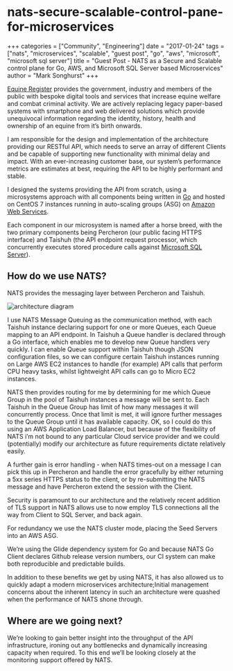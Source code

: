 # nats-secure-scalable-control-pane-for-microservices

+++ categories = \["Community", "Engineering"\] date = "2017-01-24" tags = \["nats", "microservices", "scalable", "guest post", "go", "aws", "microsoft", "microsoft sql server"\] title = "Guest Post - NATS as a Secure and Scalable control plane for Go, AWS, and Microsoft SQL Server based Microservices" author = "Mark Songhurst" +++

[Equine Register](http://www.equineregister.co.uk/) provides the government, industry and members of the public with bespoke digital tools and services that increase equine welfare and combat criminal activity. We are actively replacing legacy paper-based systems with smartphone and web delivered solutions which provide unequivocal information regarding the identity, history, health and ownership of an equine from it’s birth onwards.

I am responsible for the design and implementation of the architecture providing our RESTful API, which needs to serve an array of different Clients and be capable of supporting new functionality with minimal delay and impact. With an ever-increasing customer base, our system’s performance metrics are estimates at best, requiring the API to be highly performant and stable.

I designed the systems providing the API from scratch, using a microsystems approach with all components being written in [Go](https://golang.org/) and hosted on CentOS 7 instances running in auto-scaling groups \(ASG\) on [Amazon Web Services](https://aws.amazon.com/).

Each component in our microsystem is named after a horse breed, with the two primary components being Percheron \(our public facing HTTPS interface\) and Taishuh \(the API endpoint request processor, which concurrently executes stored procedure calls against [Microsoft SQL Server](https://www.microsoft.com/en-us/sql-server/)\).

## How do we use NATS?

NATS provides the messaging layer between Percheron and Taishuh.

![architecture diagram](https://github.com/nats-io/nats-site/tree/c42c46a7c6b8669e66e28419887d2f8dd29aa502/img/blog/nats-secure-scalable-control-pane-for-microservices/architecture-diagram.png)

I use NATS Message Queuing as the communication method, with each Taishuh instance declaring support for one or more Queues, each Queue mapping to an API endpoint. In Taishuh a Queue handler is declared through a Go interface, which enables me to develop new Queue handlers very quickly. I can enable Queue support within Taishuh though JSON configuration files, so we can configure certain Taishuh instances running on Large AWS EC2 instances to handle \(for example\) API calls that perform CPU heavy tasks, whilst lightweight API calls can go to Micro EC2 instances.

NATS then provides routing for me by determining for me which Queue Group in the pool of Taishuh instances a message will be sent to. Each Taishuh in the Queue Group has limit of how many messages it will concurrently process. Once that limit is met, it will ignore further messages to the Queue Group until it has available capacity. OK, so I could do this using an AWS Application Load Balancer, but because of the flexibility of NATS i’m not bound to any particular Cloud service provider and we could \(potentially\) modify our architecture as future requirements dictate relatively easily.

A further gain is error handling - when NATS times-out on a message I can pick this up in Percheron and handle the error gracefully by either returning a 5xx series HTTPS status to the client, or by re-submitting the NATS message and have Percheron extend the session with the Client.

Security is paramount to our architecture and the relatively recent addition of TLS support in NATS allows use to now employ TLS connections all the way from Client to SQL Server, and back again.

For redundancy we use the NATS cluster mode, placing the Seed Servers into an AWS ASG.

We’re using the Glide dependency system for Go and because NATS Go Client declares Github release version numbers, our CI system can make both reproducible and predictable builds.

In addition to these benefits we get by using NATS, it has also allowed us to quickly adapt a modern microservices architecture;Initial management concerns about the inherent latency in such an architecture were quashed when the performance of NATS shone through.

## Where are we going next?

We’re looking to gain better insight into the throughput of the API infrastructure, ironing out any bottlenecks and dynamically increasing capacity when required. To this end we’ll be looking closely at the monitoring support offered by NATS.

